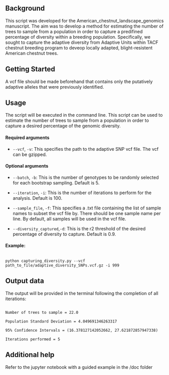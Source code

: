 ## Background

This script was developed for the American_chestnut_landscape_genomics manuscript. The aim was to develop a method for estimating the number of trees to sample from a population in order to capture a predifined percentage of diversity within a breeding population. Specifically, we sought to capture the adaptive diversity from Adaptive Units within TACF chestnut breeding program to deveop locally adapted, blight-resistent American chestnut trees.

## Getting Started

A vcf file should be made beforehand that contains only the putatively adaptive alleles that were previously identified.

## Usage

The script will be executed in the command line. This script can be used to estimate the number of trees to sample from a population in order to capture a desired percentage of the genomic diversity. 

#### Required arguments

- ```--vcf```, ```-v```: This specifies the path to the adaptive SNP vcf file. The vcf can be gzipped.

#### Optional arguments

- ```--batch```, ```-b```: This is the number of genotypes to be randomly selected for each bootstrap sampling. Default is 5.

- ```--iteration```, ```-i```: This is the number of iterations to perform for the analysis. Default is 100.

- ```--sample_file```, ```-f```: This specifies a .txt file containing the list of sample names to subset the vcf file by. There should be one sample name per line. By default, all samples will be used in the vcf file.

- ```--diversity_captured```,```-d```: This is the r2 threshold of the desired percentage of diversity to capture. Default is 0.9.

#### Example:

```

python capturing_diversity.py --vcf path_to_file/adaptive_diversity_SNPs.vcf.gz -i 999

```

## Output data

The output will be provided in the terminal following the completion of all iterations:

```

Number of trees to sample = 22.0 

Population Standard Deviation = 4.049691346263317 

95% Confidence Intervals = (16.378127142052662, 27.621872857947338) 

Iterations performed = 5

```

## Additional help

Refer to the jupyter notebook with a guided example in the /doc folder

